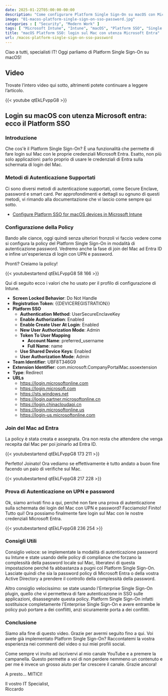 ```yaml
---
date: 2025-01-22T05:00:00-00:00
description: "Come configurare Platform Single Sign-On su macOS con Microsoft Entra e Intune. Guida rapida su metodi di autenticazione, policy di compliance e consigli utili per un login sicuro e integrato."
image: "01-macos-platform-single-sign-on-sso-password.jpg"
categories : [ "Security", "Modern Work" ]
tags: [ "Microsoft Intune", "Intune", "macOS", "Platform SSO", "Single Sign-On", "Microsoft Entra", "Video", "Guida" ]
title: "macOS Platform SSO: login sul Mac con utenza Microsoft Entra"
url: /macos-platform-single-sign-on-sso-password
---
```

Ciao a tutti, specialisti IT! Oggi parliamo di Platform Single Sign-On su macOS!

## Video
Trovate l’intero video qui sotto, altrimenti potete continuare a leggere l’articolo.

{{< youtube qtEkLFvppG8 >}}

## Login su macOS con utenza Microsoft entra: ecco il Platform SSO

### Introduzione
Che cos'è il Platform Single Sign-On? È una funzionalità che permette di fare login sul Mac con le proprie credenziali Microsoft Entra. Esatto, non più solo applicazioni: parlo proprio di usare le credenziali di Entra sulla schermata di login del Mac.

### Metodi di Autenticazione Supportati
Ci sono diversi metodi di autenticazione supportati, come Secure Enclave, password e smart card. Per approfondimenti e dettagli su ognuno di questi metodi, vi rimando alla documentazione che vi lascio come sempre qui sotto.

- [Configure Platform SSO for macOS devices in Microsoft Intune](https://learn.microsoft.com/en-us/mem/intune/configuration/platform-sso-macos)

### Configurazione della Policy
Bando alle ciance, oggi quindi senza ulteriori fronzoli vi faccio vedere come si configura la policy del Platform Single Sign-On in modalità di autenticazione password. Vedremo anche la fase di join del Mac ad Entra ID e infine un'esperienza di login con UPN e password.

Pronti? Creiamo la policy!

{{< youtubestartend qtEkLFvppG8 58 166 >}}

Qui di seguito ecco i valori che ho usato per il profilo di configurazione di Intune.

- **Screen Locked Behavior**: Do Not Handle
- **Registration Token**: {{DEVICEREGISTRATION}}
- **Platform SSO**
  - **Authentication Method**: UserSecureEnclaveKey
  - **Enable Authorization**: Enabled
  - **Enable Create User At Login**: Enabled
  - **New User Authorization Mode**: Admin
  - **Token To User Mapping**
    - **Account Name**: preferred_username
    - **Full Name**: name
  - **Use Shared Device Keys**: Enabled
  - **User Authorization Mode**: Admin
- **Team Identifier**: UBF8T346G9
- **Extension Identifier**: com.microsoft.CompanyPortalMac.ssoextension
- **Type**: Redirect
- **URLs**
  - https://login.microsoftonline.com
  - https://login.microsoft.com
  - https://sts.windows.net
  - https://login.partner.microsoftonline.cn
  - https://login.chinacloudapi.cn
  - https://login.microsoftonline.us
  - https://login-us.microsoftonline.com

### Join del Mac ad Entra
La policy è stata creata e assegnata. Ora non resta che attendere che venga recepita dal Mac per poi joinarlo ad Entra ID.

{{< youtubestartend qtEkLFvppG8 173 211 >}}

Perfetto! Joinato! Ora vediamo se effettivamente è tutto andato a buon fine facendo un paio di verifiche sul Mac.

{{< youtubestartend qtEkLFvppG8 217 228 >}}

### Prova di Autenticazione on UPN e password
Ok, siamo arrivati fino a qui, perché non fare una prova di autenticazione sulla schermata dei login del Mac con UPN e password? Facciamolo! Finito! Tutto qui! Ora possiamo finalmente fare login sul Mac con le nostre credenziali Microsoft Entra.

{{< youtubestartend qtEkLFvppG8 236 254 >}}

### Consigli Utili
Consiglio veloce: se implementate la modalità di autenticazione password su Intune e state usando delle policy di compliance che forzano la complessità della password locale sul Mac, liberatevi di questa impostazione perché fa abbastanza a pugni col Platform Single Sign-On. Lasciate quindi che sia la password policy di Microsoft Entra o della vostra Active Directory a prendere il controllo della complessità della password.

Altro consiglio velocissimo: se state usando l'Enterprise Single Sign-On plugin, quello che vi permetteva di fare autenticazione in SSO sulle applicazioni, disassegnate questa policy. Platform Single Sign-On infatti sostituisce completamente l'Enterprise Single Sign-On e avere entrambe le policy può portare a dei conflitti, anzi sicuramente porta a dei conflitti.

### Conclusione
Siamo alla fine di questo video. Grazie per avermi seguito fino a qui. Voi avete già implementato Platform Single Sign-On? Raccontatemi la vostra esperienza nei commenti del video o sui miei profili social.

Come sempre vi invito ad iscrivervi al mio canale YouTube e a premere la campanella. Questo permette a voi di non perdere nemmeno un contenuto e per me è invece un grosso aiuto per far crescere il canale. Grazie ancora!

A presto... MITICI!

Il vostro IT Specialist,  
Riccardo